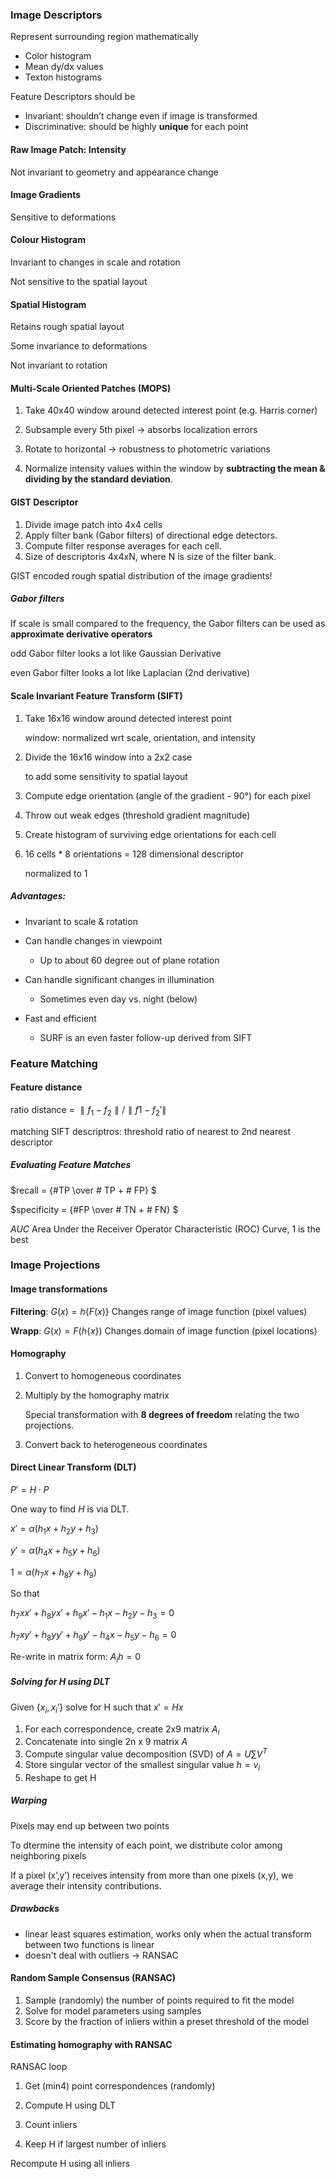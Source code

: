 ### Image Descriptors

Represent surrounding region mathematically

- Color histogram
- Mean dy/dx values
- Texton histograms

Feature Descriptors should be

- Invariant: shouldn’t change even if image is transformed
- Discriminative: should be highly **unique** for each point

#### Raw Image Patch: Intensity

Not invariant to geometry and appearance change

#### Image Gradients

Sensitive to deformations

#### Colour Histogram

Invariant to changes in scale and rotation

Not sensitive to the spatial layout

#### Spatial Histogram

Retains rough spatial layout

Some invariance to deformations

Not invariant to rotation

#### Multi-Scale Oriented Patches (MOPS)

1. Take 40x40 window around detected interest point (e.g. Harris corner) 

2. Subsample every 5th pixel $\rightarrow$ absorbs localization errors 

3. Rotate to horizontal $\rightarrow$ robustness to photometric variations

4. Normalize intensity values within the window by **subtracting the mean & dividing by the standard deviation**. 

#### GIST Descriptor

1. Divide image patch into 4x4 cells 
2. Apply filter bank (Gabor filters) of directional edge detectors.
3. Compute filter response averages for each cell. 
4. Size of descriptoris 4x4xN, where N is size of the filter bank. 

GIST encoded rough spatial distribution of the image gradients!

##### Gabor filters

If scale is small compared to the frequency, the Gabor filters can be used
as **approximate derivative operators**

odd Gabor filter looks a lot like Gaussian Derivative

even Gabor filter looks a lot like Laplacian (2nd derivative)

#### Scale Invariant Feature Transform (SIFT)

1. Take 16x16 window around detected interest point

   window: normalized wrt scale, orientation, and intensity

2. Divide the 16x16 window into a 2x2 case

   to add some sensitivity to spatial layout

3. Compute edge orientation (angle of the gradient - 90°) for each pixel 

4. Throw out weak edges (threshold gradient magnitude) 

5. Create histogram of surviving edge orientations for each cell

6. 16 cells * 8 orientations = 128 dimensional descriptor

   normalized to 1

##### Advantages:

- Invariant to scale & rotation 

- Can handle changes in viewpoint
  - Up to about 60 degree out of plane rotation 
- Can handle significant changes in illumination
  - Sometimes even day vs. night (below) 
- Fast and efficient
  - SURF is an even faster follow-up derived from SIFT

### Feature Matching

#### Feature distance

ratio distance = $\parallel f_1-f_2 \parallel / \parallel f1-f_2' \parallel$

matching SIFT descriptros: threshold ratio of nearest to 2nd nearest descriptor

##### Evaluating Feature Matches

$recall = {\#TP \over \# TP + \# FP} $

$specificity = {\#FP \over \# TN + \# FN} $

$AUC$ Area Under the Receiver Operator Characteristic (ROC) Curve, 1 is the best

### Image Projections

#### Image transformations

**Filtering**: $G(x) = h\{F(x)\}$ Changes range of image function (pixel values)

**Wrapp**: $G(x) = F(h\{x\})$ Changes domain of image function (pixel locations)

#### Homography

1. Convert to homogeneous coordinates

2. Multiply by the homography matrix

   Special transformation with **8 degrees of freedom** relating the two projections. 

3. Convert back to heterogeneous coordinates

#### Direct Linear Transform (DLT)

$P' = H \cdot P$ 

One way to find $H$ is via DLT.

$x' = \alpha (h_1x + h_2y + h_3)$

$y' = \alpha (h_4x + h_5y + h_6)$

$1 = \alpha (h_7x + h_8y + h_9)$

So that

$h_7xx' + h_8yx' + h_9x' - h_1x - h_2y - h_3 = 0$

$h_7xy' + h_8yy' + h_9y' - h_4x - h_5y - h_6 = 0$

Re-write in matrix form: $A_ih = 0$

##### Solving for H using DLT

Given $\{x_i, x_i'\}$ solve for H such that $x' = Hx$

1. For each correspondence, create 2x9 matrix $A_i$
2. Concatenate into single 2n x 9 matrix $A$
3. Compute singular value decomposition (SVD) of $A=U\sum V^T$
4. Store singular vector of the smallest singular value $h=v_i$
5. Reshape to get H

##### Warping

Pixels may end up between two points

To dtermine the intensity of each point, we distribute color among neighboring pixels

If a pixel (x’,y’) receives intensity from more than one pixels (x,y), we average their intensity contributions.

##### Drawbacks

- linear least squares estimation, works only when the actual transform between two functions is linear
- doesn't deal with outliers $\rightarrow$ RANSAC

#### Random Sample Consensus (RANSAC)

1. Sample (randomly) the number of points required to fit the model 
2. Solve for model parameters using samples 
3. Score by the fraction of inliers within a preset threshold of the model 

#### Estimating homography with RANSAC

RANSAC loop

1. Get (min4) point correspondences (randomly)
2. Compute H using DLT

3. Count inliers

4. Keep H if largest number of inliers

Recompute H using all inliers 

